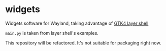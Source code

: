 # widgets
Widgets software for Wayland, taking advantage of [GTK4 layer shell](https://github.com/wmww/gtk4-layer-shell)

`main.py` is taken from layer shell's examples.

This repository will be refactored. It's not suitable for packaging right now. 